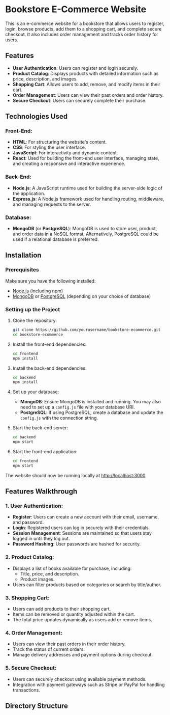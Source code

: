 
# Bookstore E-Commerce Website

This is an e-commerce website for a bookstore that allows users to register, login, browse products, add them to a shopping cart, and complete secure checkout. It also includes order management and tracks order history for users.

## Features

- **User Authentication**: Users can register and login securely.
- **Product Catalog**: Displays products with detailed information such as price, description, and images.
- **Shopping Cart**: Allows users to add, remove, and modify items in their cart.
- **Order Management**: Users can view their past orders and order history.
- **Secure Checkout**: Users can securely complete their purchase.

## Technologies Used

### Front-End:
- **HTML**: For structuring the website's content.
- **CSS**: For styling the user interface.
- **JavaScript**: For interactivity and dynamic content.
- **React**: Used for building the front-end user interface, managing state, and creating a responsive and interactive experience.

### Back-End:
- **Node.js**: A JavaScript runtime used for building the server-side logic of the application.
- **Express.js**: A Node.js framework used for handling routing, middleware, and managing requests to the server.

### Database:
- **MongoDB** (or **PostgreSQL**): MongoDB is used to store user, product, and order data in a NoSQL format. Alternatively, PostgreSQL could be used if a relational database is preferred.

## Installation

### Prerequisites
Make sure you have the following installed:
- [Node.js](https://nodejs.org/en/) (including npm)
- [MongoDB](https://www.mongodb.com/try/download/community) or [PostgreSQL](https://www.postgresql.org/download/) (depending on your choice of database)

### Setting up the Project

1. Clone the repository:
    ```bash
    git clone https://github.com/yourusername/bookstore-ecommerce.git
    cd bookstore-ecommerce
    ```

2. Install the front-end dependencies:
    ```bash
    cd frontend
    npm install
    ```

3. Install the back-end dependencies:
    ```bash
    cd backend
    npm install
    ```

4. Set up your database:
    - **MongoDB**: Ensure MongoDB is installed and running. You may also need to set up a `config.js` file with your database URI.
    - **PostgreSQL**: If using PostgreSQL, create a database and update the `config.js` with the connection string.

5. Start the back-end server:
    ```bash
    cd backend
    npm start
    ```

6. Start the front-end application:
    ```bash
    cd frontend
    npm start
    ```

The website should now be running locally at [http://localhost:3000](http://localhost:3000).

## Features Walkthrough

### 1. **User Authentication**:
   - **Register**: Users can create a new account with their email, username, and password.
   - **Login**: Registered users can log in securely with their credentials.
   - **Session Management**: Sessions are maintained so that users stay logged in until they log out.
   - **Password Hashing**: User passwords are hashed for security.

### 2. **Product Catalog**:
   - Displays a list of books available for purchase, including:
     - Title, price, and description.
     - Product images.
   - Users can filter products based on categories or search by title/author.

### 3. **Shopping Cart**:
   - Users can add products to their shopping cart.
   - Items can be removed or quantity adjusted within the cart.
   - The total price updates dynamically as users add or remove items.

### 4. **Order Management**:
   - Users can view their past orders in their order history.
   - Track the status of current orders.
   - Manage delivery addresses and payment options during checkout.

### 5. **Secure Checkout**:
   - Users can securely checkout using available payment methods.
   - Integration with payment gateways such as Stripe or PayPal for handling transactions.

## Directory Structure






   

